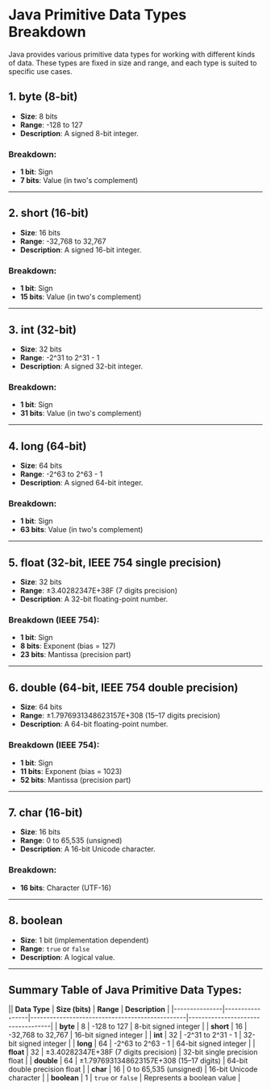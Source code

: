 # Java Primitive Data Types Breakdown

Java provides various primitive data types for working with different kinds of data. These types are fixed in size and range, and each type is suited to specific use cases.

## 1. byte (8-bit)
- **Size**: 8 bits
- **Range**: -128 to 127
- **Description**: A signed 8-bit integer.

### Breakdown:
- **1 bit**: Sign
- **7 bits**: Value (in two's complement)

---

## 2. short (16-bit)
- **Size**: 16 bits
- **Range**: -32,768 to 32,767
- **Description**: A signed 16-bit integer.

### Breakdown:
- **1 bit**: Sign
- **15 bits**: Value (in two's complement)

---

## 3. int (32-bit)
- **Size**: 32 bits
- **Range**: -2^31 to 2^31 - 1
- **Description**: A signed 32-bit integer.

### Breakdown:
- **1 bit**: Sign
- **31 bits**: Value (in two's complement)

---

## 4. long (64-bit)
- **Size**: 64 bits
- **Range**: -2^63 to 2^63 - 1
- **Description**: A signed 64-bit integer.

### Breakdown:
- **1 bit**: Sign
- **63 bits**: Value (in two's complement)

---

## 5. float (32-bit, IEEE 754 single precision)
- **Size**: 32 bits
- **Range**: ±3.40282347E+38F (7 digits precision)
- **Description**: A 32-bit floating-point number.

### Breakdown (IEEE 754):
- **1 bit**: Sign
- **8 bits**: Exponent (bias = 127)
- **23 bits**: Mantissa (precision part)

---

## 6. double (64-bit, IEEE 754 double precision)
- **Size**: 64 bits
- **Range**: ±1.7976931348623157E+308 (15–17 digits precision)
- **Description**: A 64-bit floating-point number.

### Breakdown (IEEE 754):
- **1 bit**: Sign
- **11 bits**: Exponent (bias = 1023)
- **52 bits**: Mantissa (precision part)

---

## 7. char (16-bit)
- **Size**: 16 bits
- **Range**: 0 to 65,535 (unsigned)
- **Description**: A 16-bit Unicode character.

### Breakdown:
- **16 bits**: Character (UTF-16)

---

## 8. boolean
- **Size**: 1 bit (implementation dependent)
- **Range**: `true` or `false`
- **Description**: A logical value.

---

## Summary Table of Java Primitive Data Types:

|| **Data Type** | **Size (bits)** | **Range**                                      | **Description**                   |
|---------------|-----------------|------------------------------------------------|-----------------------------------|
| **byte**      | 8               | -128 to 127                                    | 8-bit signed integer              |
| **short**     | 16              | -32,768 to 32,767                              | 16-bit signed integer             |
| **int**       | 32              | -2^31 to 2^31 - 1                              | 32-bit signed integer             |
| **long**      | 64              | -2^63 to 2^63 - 1                              | 64-bit signed integer             |
| **float**     | 32              | ±3.40282347E+38F (7 digits precision)          | 32-bit single precision float     |
| **double**    | 64              | ±1.7976931348623157E+308 (15–17 digits)        | 64-bit double precision float     |
| **char**      | 16              | 0 to 65,535 (unsigned)                         | 16-bit Unicode character          |
| **boolean**   | 1               | `true` or `false`                              | Represents a boolean value        |

